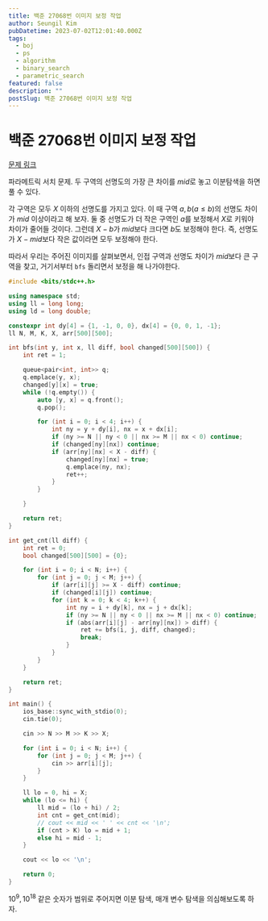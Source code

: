 ```yaml
---
title: 백준 27068번 이미지 보정 작업
author: Seungil Kim
pubDatetime: 2023-07-02T12:01:40.000Z
tags:
  - boj
  - ps
  - algorithm
  - binary_search
  - parametric_search
featured: false
description: ""
postSlug: 백준 27068번 이미지 보정 작업
---
```

# 백준 27068번 이미지 보정 작업

[문제 링크](https://www.acmicpc.net/problem/27068)

파라메트릭 서치 문제. 두 구역의 선명도의 가장 큰 차이를 $mid$로 놓고 이분탐색을 하면 풀 수 있다.

각 구역은 모두 $X$ 이하의 선명도를 가지고 있다. 이 때 구역 $a, b (a\le b)$의 선명도 차이가 $mid$ 이상이라고 해 보자. 둘 중 선명도가 더 작은 구역인 $a$를 보정해서 $X$로 키워야 차이가 줄어들 것이다. 그런데 $X-b$가 $mid$보다 크다면 $b$도 보정해야 한다. 즉, 선명도가 $X - mid$보다 작은 값이라면 모두 보정해야 한다.

따라서 우리는 주어진 이미지를 살펴보면서, 인접 구역과 선명도 차이가 $mid$보다 큰 구역을 찾고, 거기서부터 `bfs` 돌리면서 보정을 해 나가야한다.

```cpp
#include <bits/stdc++.h>

using namespace std;
using ll = long long;
using ld = long double;

constexpr int dy[4] = {1, -1, 0, 0}, dx[4] = {0, 0, 1, -1};
ll N, M, K, X, arr[500][500];

int bfs(int y, int x, ll diff, bool changed[500][500]) {
    int ret = 1;

    queue<pair<int, int>> q;
    q.emplace(y, x);
    changed[y][x] = true;
    while (!q.empty()) {
        auto [y, x] = q.front();
        q.pop();

        for (int i = 0; i < 4; i++) {
            int ny = y + dy[i], nx = x + dx[i];
            if (ny >= N || ny < 0 || nx >= M || nx < 0) continue;
            if (changed[ny][nx]) continue;
            if (arr[ny][nx] < X - diff) {
                changed[ny][nx] = true;
                q.emplace(ny, nx);
                ret++;
            }
        }

    }

    return ret;
}

int get_cnt(ll diff) {
    int ret = 0;
    bool changed[500][500] = {0};

    for (int i = 0; i < N; i++) {
        for (int j = 0; j < M; j++) {
            if (arr[i][j] >= X - diff) continue;
            if (changed[i][j]) continue;
            for (int k = 0; k < 4; k++) {
                int ny = i + dy[k], nx = j + dx[k];
                if (ny >= N || ny < 0 || nx >= M || nx < 0) continue;
                if (abs(arr[i][j] - arr[ny][nx]) > diff) {
                    ret += bfs(i, j, diff, changed);
                    break;
                }
            }
        }
    }

    return ret;
}

int main() {
    ios_base::sync_with_stdio(0);
    cin.tie(0);

    cin >> N >> M >> K >> X;

    for (int i = 0; i < N; i++) {
        for (int j = 0; j < M; j++) {
            cin >> arr[i][j];
        }
    }

    ll lo = 0, hi = X;
    while (lo <= hi) {
        ll mid = (lo + hi) / 2;
        int cnt = get_cnt(mid);
        // cout << mid << ' ' << cnt << '\n';
        if (cnt > K) lo = mid + 1;
        else hi = mid - 1;
    }

    cout << lo << '\n';

    return 0;
}
```

$10^9, 10^{18}$ 같은 숫자가 범위로 주어지면 이분 탐색, 매개 변수 탐색을 의심해보도록 하자.
